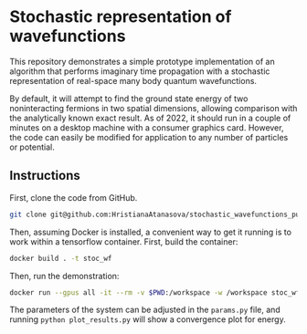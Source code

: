 # Stochastic representation of wavefunctions
This repository demonstrates a simple prototype implementation of an algorithm
that performs imaginary time propagation with a stochastic representation of
real-space many body quantum wavefunctions.

By default, it will attempt to find the ground state energy of two
noninteracting fermions in two spatial dimensions, allowing comparison with the
analytically known exact result. As of 2022, it should run in a couple of
minutes on a desktop machine with a consumer graphics card. However, the code
can easily be modified for application to any number of particles or potential.

## Instructions
First, clone the code from GitHub.
```bash
git clone git@github.com:HristianaAtanasova/stochastic_wavefunctions_public.git
```
Then, assuming Docker is installed, a convenient way to get it running is to
work within a tensorflow container. First, build the container:
```bash
docker build . -t stoc_wf
```
Then, run the demonstration:
```bash
docker run --gpus all -it --rm -v $PWD:/workspace -w /workspace stoc_wf python ./run.py
```

The parameters of the system can be adjusted in the `params.py` file, and
running `python plot_results.py` will show a convergence plot for energy.
